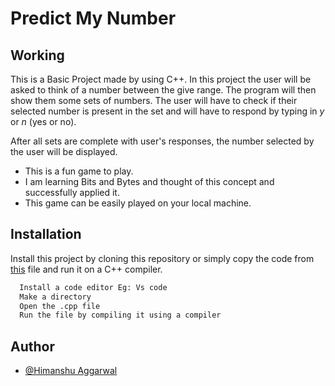 # Predict My Number

## Working

This is a Basic Project made by using C++. In this project the user will be asked to think of a number between the give range. The program will then show them some sets of numbers. The user will have to check if their selected number is present in the set and will have to respond by typing in *y* or *n* (yes or no).

After all sets are complete with user's responses, the number selected by the user will be displayed.

* This is a fun game to play.
* I am learning Bits and Bytes and thought of this concept and successfully applied it.
* This game can be easily played on your local machine.


## Installation

Install this project by cloning this repository or simply copy the code from [this](https://raw.githubusercontent.com/Himanshu-Agg12/Predict_my_number-CPP-/master/predict_my_number.cpp) file and run it on a C++ compiler.

```bash
  Install a code editor Eg: Vs code
  Make a directory
  Open the .cpp file 
  Run the file by compiling it using a compiler
```


## Author

- [@Himanshu Aggarwal](https://www.linkedin.com/in/himanshu-aggarwal-8093201b7/)

  
